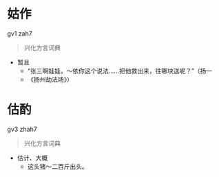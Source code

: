 # 姑作
gv1 zah7
> 兴化方言词典
- 暂且
  - “张三啊娃娃，～依你这个说法……把他救出来，往哪块送呢？”（扬一
  - 《扬州劫法场》）

# 估酌
gv3 zhah7
> 兴化方言词典
- 估计、大概
  - 这头猪～二百斤出头。
